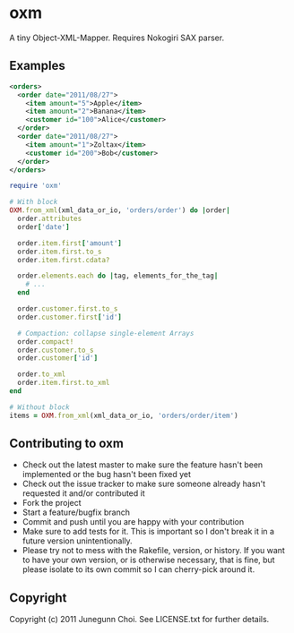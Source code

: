 # oxm

A tiny Object-XML-Mapper. Requires Nokogiri SAX parser.

## Examples
```xml
<orders>
  <order date="2011/08/27">
    <item amount="5">Apple</item>
    <item amount="2">Banana</item>
    <customer id="100">Alice</customer>
  </order>
  <order date="2011/08/27">
    <item amount="1">Zoltax</item>
    <customer id="200">Bob</customer>
  </order>
</orders>
```

```ruby
require 'oxm'

# With block
OXM.from_xml(xml_data_or_io, 'orders/order') do |order|
  order.attributes
  order['date']

  order.item.first['amount']
  order.item.first.to_s
  order.item.first.cdata?

  order.elements.each do |tag, elements_for_the_tag|
    # ...
  end

  order.customer.first.to_s
  order.customer.first['id']

  # Compaction: collapse single-element Arrays
  order.compact!
  order.customer.to_s
  order.customer['id']

  order.to_xml
  order.item.first.to_xml
end

# Without block
items = OXM.from_xml(xml_data_or_io, 'orders/order/item')
```

## Contributing to oxm
 
* Check out the latest master to make sure the feature hasn't been implemented or the bug hasn't been fixed yet
* Check out the issue tracker to make sure someone already hasn't requested it and/or contributed it
* Fork the project
* Start a feature/bugfix branch
* Commit and push until you are happy with your contribution
* Make sure to add tests for it. This is important so I don't break it in a future version unintentionally.
* Please try not to mess with the Rakefile, version, or history. If you want to have your own version, or is otherwise necessary, that is fine, but please isolate to its own commit so I can cherry-pick around it.

## Copyright

Copyright (c) 2011 Junegunn Choi. See LICENSE.txt for
further details.

